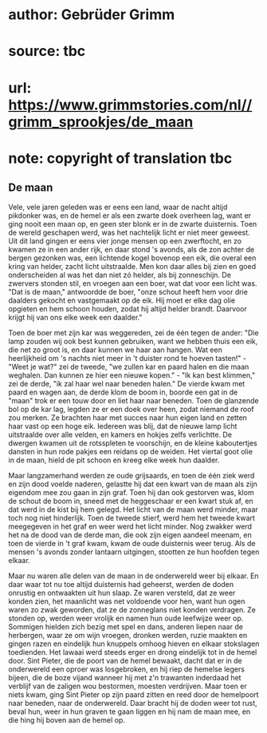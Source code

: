 # author: Gebrüder Grimm
# source: tbc
# url: https://www.grimmstories.com/nl//grimm_sprookjes/de_maan
# note: copyright of translation tbc

## De maan 

Vele, vele jaren geleden was er eens een land, waar de nacht altijd
pikdonker was, en de hemel er als een zwarte doek overheen lag, want er
ging nooit een maan op, en geen ster blonk er in de zwarte duisternis.
Toen de wereld geschapen werd, was het nachtelijk licht er niet meer
geweest. Uit dit land gingen er eens vier jonge mensen op een
zwerftocht, en zo kwamen ze in een ander rijk, en daar stond 's avonds,
als de zon achter de bergen gezonken was, een lichtende kogel bovenop
een eik, die overal een kring van helder, zacht licht uitstraalde. Men
kon daar alles bij zien en goed onderscheiden al was het dan niet zó
helder, als bij zonneschijn. De zwervers stonden stil, en vroegen aan
een boer, wat dat voor een licht was. "Dat is de maan," antwoordde de
boer, "onze schout heeft hem voor drie daalders gekocht en vastgemaakt
op de eik. Hij moet er elke dag olie opgieten en hem schoon houden,
zodat hij altijd helder brandt. Daarvoor krijgt hij van ons elke week
een daalder."

Toen de boer met zijn kar was weggereden, zei de één tegen de ander:
"Die lamp zouden wij ook best kunnen gebruiken, want we hebben thuis
een eik, die net zo groot is, en daar kunnen we haar aan hangen. Wat een
heerlijkheid om 's nachts niet meer in 't duister rond te hoeven
tasten!" - "Weet je wat?" zei de tweede, "we zullen kar en paard
halen en die maan weghalen. Dan kunnen ze hier een nieuwe kopen." -
"Ik kan best klimmen," zei de derde, "ik zal haar wel naar beneden
halen." De vierde kwam met paard en wagen aan, de derde klom de boom
in, boorde een gat in de "maan" trok er een touw door en liet haar
naar beneden. Toen de glanzende bol op de kar lag, legden ze er een doek
over heen, zodat niemand de roof zou merken. Ze brachten haar met succes
naar hun eigen land en zetten haar vast op een hoge eik. Iedereen was
blij, dat de nieuwe lamp licht uitstraalde over alle velden, en kamers
en hokjes zelfs verlichtte. De dwergen kwamen uit de rotsspleten te
voorschijn, en de kleine kaboutertjes dansten in hun rode pakjes een
reidans op de weiden. Het viertal goot olie in de maan, hield de pit
schoon en kreeg elke week hun daalder.

Maar langzamerhand werden ze oude grijsaards, en toen de één ziek werd
en zijn dood voelde naderen, gelastte hij dat een kwart van de maan als
zijn eigendom mee zou gaan in zijn graf. Toen hij dan ook gestorven was,
klom de schout de boom in, sneed met de heggeschaar er een kwart stuk
af, en dat werd in de kist bij hem gelegd. Het licht van de maan werd
minder, maar toch nog niet hinderlijk. Toen de tweede stierf, werd hem
het tweede kwart meegegeven in het graf en weer werd het licht minder.
Nog zwakker werd het na de dood van de derde man, die ook zijn eigen
aandeel meenam, en toen de vierde in 't graf kwam, kwam de oude
duisternis weer terug. Als de mensen 's avonds zonder lantaarn
uitgingen, stootten ze hun hoofden tegen elkaar.

Maar nu waren alle delen van de maan in de onderwereld weer bij elkaar.
En daar waar tot nu toe altijd duisternis had geheerst, werden de doden
onrustig en ontwaakten uit hun slaap. Ze waren versteld, dat ze weer
konden zien, het maanlicht was net voldoende voor hen, want hun ogen
waren zo zwak geworden, dat ze de zonneglans niet konden verdragen. Ze
stonden op, werden weer vrolijk en namen hun oude leefwijze weer op.
Sommigen hielden zich bezig met spel en dans, anderen liepen naar de
herbergen, waar ze om wijn vroegen, dronken werden, ruzie maakten en
gingen razen en eindelijk hun knuppels omhoog hieven en elkaar
stokslagen toedienden. Het lawaai werd steeds erger en drong eindelijk
tot in de hemel door. Sint Pieter, die de poort van de hemel bewaakt,
dacht dat er in de onderwereld een oproer was losgebroken, en hij riep
de hemelse legers bijeen, die de boze vijand wanneer hij met z'n
trawanten inderdaad het verblijf van de zaligen wou bestormen, moesten
verdrijven. Maar toen er niets kwam, ging Sint Pieter op zijn paard
zitten en reed door de hemelpoort naar beneden, naar de onderwereld.
Daar bracht hij de doden weer tot rust, beval hun, weer in hun graven te
gaan liggen en hij nam de maan mee, en die hing hij boven aan de hemel
op.
